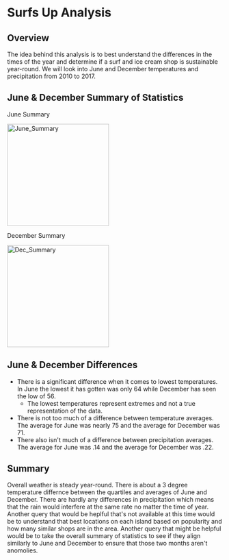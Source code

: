 # Surfs Up Analysis
## Overview
The idea behind this analysis is to best understand the differences in the times of the year and determine if a surf and ice cream shop is sustainable year-round. We will look into June and December temperatures and precipitation from 2010 to 2017.
## June & December Summary of Statistics
June Summary 

<img width="238" alt="June_Summary" src="https://user-images.githubusercontent.com/82982180/129452877-6688e212-8b54-4606-a75d-94478baa8ebc.png">

December Summary

<img width="238" alt="Dec_Summary" src="https://user-images.githubusercontent.com/82982180/129452883-58d5183e-bdb8-4154-887d-515e0e546b68.png">

## June & December Differences
* There is a significant difference when it comes to lowest temperatures. In June the lowest it has gotten was only 64 while December has seen the low of 56.
  * The lowest temperatures represent extremes and not a true representation of the data.
* There is not too much of a difference between temperature averages. The average for June was nearly 75 and the average for December was 71. 
* There also isn't much of a difference between precipitation averages. The average for June was .14 and the average for December was .22. 

## Summary
Overall weather is steady year-round. There is about a 3 degree temperature differnce between the quartiles and averages of June and December. There are hardly any differences in precipitation which means that the rain would interfere at the same rate no matter the time of year. Another query that would be heplful that's not available at this time would be to understand that best locations on each island based on popularity and how many similar shops are in the area. Another query that might be helpful would be to take the overall summary of statistics to see if they align similarly to June and December to ensure that those two months aren't anomolies.
